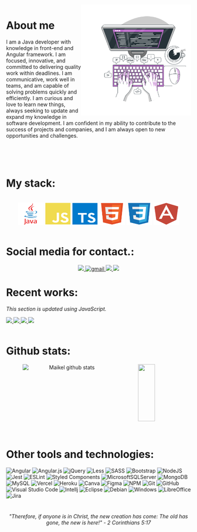 
<div><img src="./imagens/Code typing-bro.svg" min-width="300px" max-width="300px" width="300px" align="right">
</div>
<div>

# About me

  I am a Java developer with knowledge in front-end and Angular framework. I am focused, innovative, and committed to delivering quality work within deadlines. I am communicative, work well in teams, and am capable of solving problems quickly and efficiently. I am curious and love to learn new things, always seeking to update and expand my knowledge in software development. I am confident in my ability to contribute to the success of projects and companies, and I am always open to new opportunities and challenges.</div><br>
  <br>
  <br>

# My stack:

<div style="display: inline_block" align="center"><br>
  <img align="center" alt="Java" height="60" width="70" src="https://raw.githubusercontent.com/devicons/devicon/1119b9f84c0290e0f0b38982099a2bd027a48bf1/icons/java/java-original-wordmark.svg">
   <img align="center" alt="Javascript" height="60" width="70" src="https://raw.githubusercontent.com/devicons/devicon/1119b9f84c0290e0f0b38982099a2bd027a48bf1/icons/javascript/javascript-plain.svg">
 <img align="center" alt="Typescript" height="60" width="70" src="https://raw.githubusercontent.com/devicons/devicon/1119b9f84c0290e0f0b38982099a2bd027a48bf1/icons/typescript/typescript-original.svg">
  <img align="center" alt="HTML" height="60" width="70" src="https://raw.githubusercontent.com/devicons/devicon/master/icons/html5/html5-original.svg">
  <img align="center" alt="CSS" height="60" width="70" src="https://raw.githubusercontent.com/devicons/devicon/master/icons/css3/css3-original.svg">
  <img align="center" alt="Angular" height="60" width="70" src="https://raw.githubusercontent.com/devicons/devicon/1119b9f84c0290e0f0b38982099a2bd027a48bf1/icons/angularjs/angularjs-plain.svg">
</div>
<br>

# Social media for contact.:
<div align="center">

<a href="https://www.linkedin.com/in/maikel-grutzmann/">
<img src="https://img.shields.io/badge/linkedin-%230077B5.svg?style=for-the-badge&logo=linkedin&logoColor=white"/>
</a>
<a href="mailto:maike.grutzmann@gmail.com">
<img alt="gmail"src="https://img.shields.io/badge/gmail-%230077B5.svg?style=for-the-badge&logo=gmail&logoColor=white"/>
</a>
<a href="https://www.instagram.com/grietzmann/">
<img src="https://img.shields.io/badge/instagram-%230077B5.svg?style=for-the-badge&logo=instagram&logoColor=white"/>
</a>
<a href="https://twitter.com/grutzmann_dev">
<img src="https://img.shields.io/badge/twitter-%230077B5.svg?style=for-the-badge&logo=twitter&logoColor=white"/>
</a>
</div>

# **Recent works:**
*This section is updated using JavaScript.*

<a href="https://github.com/grutzmanndev/Codeminers">
    <img height=100 src="https://github-readme-stats.vercel.app/api/pin/?username=grutzmanndev&repo=Codeminers&theme=moltack&border_radius=20"/>
  </a>
<a href="https://github.com/grutzmanndev/Desafios-frontend">
    <img height=100 src="https://github-readme-stats.vercel.app/api/pin/?username=grutzmanndev&repo=Desafios-frontend&theme=moltack&border_radius=20"/>
  </a>
<a href="https://github.com/grutzmanndev/dynamodb">
    <img height=100 src="https://github-readme-stats.vercel.app/api/pin/?username=grutzmanndev&repo=dynamodb&theme=moltack&border_radius=20"/>
  </a>
<a href="https://github.com/grutzmanndev/E-commerce">
    <img height=100 src="https://github-readme-stats.vercel.app/api/pin/?username=grutzmanndev&repo=E-commerce&theme=moltack&border_radius=20"/>
  </a>

<br>
<br>

# Github stats:
<div align="center">
  <div style="display: flex; justify-content: center; align-items: center;">
    <img style="width: 50%; height: 155px; object-fit: contain; margin-right: 10px;" src="https://github-readme-stats.vercel.app/api?username=grutzmanndev&show_icons=true&count_private=true&hide_border=true&title_color=9F5CC0&icon_color=9F5CC0&text_color=9F5CC0&bg_color=0d1117" alt="Maikel github stats" />
    <img style="width: 30%; height: 155px; object-fit: contain;" src="https://github-readme-stats.vercel.app/api/top-langs/?username=grutzmanndev&langs_count=10&count_private=true&layout=compact&hide_border=true&title_color=9F5CC0&text_color=9F5CC0&bg_color=0d1117" />
  </div>
</div>

<br>
<br>

# Other tools and technologies:

![Angular](https://img.shields.io/badge/angular-%23DD0031.svg?style=for-the-badge&logo=angular&logoColor=white)
![Angular.js](https://img.shields.io/badge/angular.js-%23E23237.svg?style=for-the-badge&logo=angularjs&logoColor=white)
![jQuery](https://img.shields.io/badge/jquery-%230769AD.svg?style=for-the-badge&logo=jquery&logoColor=white)
![Less](https://img.shields.io/badge/less-2B4C80?style=for-the-badge&logo=less&logoColor=white)
![SASS](https://img.shields.io/badge/SASS-hotpink.svg?style=for-the-badge&logo=SASS&logoColor=white)
![Bootstrap](https://img.shields.io/badge/bootstrap-%23563D7C.svg?style=for-the-badge&logo=bootstrap&logoColor=white)
![NodeJS](https://img.shields.io/badge/node.js-6DA55F?style=for-the-badge&logo=node.js&logoColor=white)
![Jest](https://img.shields.io/badge/-jest-%23C21325?style=for-the-badge&logo=jest&logoColor=white)
![ESLint](https://img.shields.io/badge/ESLint-4B3263?style=for-the-badge&logo=eslint&logoColor=white)
![Styled Components](https://img.shields.io/badge/styled--components-DB7093?style=for-the-badge&logo=styled-components&logoColor=white)
![MicrosoftSQLServer](https://img.shields.io/badge/Microsoft%20SQL%20Sever-CC2927?style=for-the-badge&logo=microsoft%20sql%20server&logoColor=white)
![MongoDB](https://img.shields.io/badge/MongoDB-%234ea94b.svg?style=for-the-badge&logo=mongodb&logoColor=white)
![MySQL](https://img.shields.io/badge/mysql-%2300f.svg?style=for-the-badge&logo=mysql&logoColor=white)
![Vercel](https://img.shields.io/badge/vercel-%23000000.svg?style=for-the-badge&logo=vercel&logoColor=white)
![Heroku](https://img.shields.io/badge/heroku-%23430098.svg?style=for-the-badge&logo=heroku&logoColor=white)
![Canva](https://img.shields.io/badge/Canva-%2300C4CC.svg?style=for-the-badge&logo=Canva&logoColor=white)
![Figma](https://img.shields.io/badge/figma-%23F24E1E.svg?style=for-the-badge&logo=figma&logoColor=white) 
![NPM](https://img.shields.io/badge/NPM-%23000000.svg?style=for-the-badge&logo=npm&logoColor=white)
![Git](https://img.shields.io/badge/git-%23F05033.svg?style=for-the-badge&logo=git&logoColor=white)
![GitHub](https://img.shields.io/badge/github-%23121011.svg?style=for-the-badge&logo=github&logoColor=white)
![Visual Studio Code](https://img.shields.io/badge/Visual%20Studio%20Code-0078d7.svg?style=for-the-badge&logo=visual-studio-code&logoColor=white)
![Intellj](https://img.shields.io/badge/IntelliJ_IDEA-000000.svg?style=for-the-badge&logo=intellij-idea&logoColor=white)
![Eclipse](https://img.shields.io/badge/Eclipse-2C2255?style=for-the-badge&logo=eclipse&logoColor=white)
![Debian](https://img.shields.io/badge/Debian-D70A53?style=for-the-badge&logo=debian&logoColor=white)
![Windows](https://img.shields.io/badge/Windows-0078D6?style=for-the-badge&logo=windows&logoColor=white)
![LibreOffice](https://img.shields.io/badge/LibreOffice-%2318A303?style=for-the-badge&logo=LibreOffice&logoColor=white)
![Jira](https://img.shields.io/badge/jira-%230A0FFF.svg?style=for-the-badge&logo=jira&logoColor=white)

#
<p align="center">
  <em>"Therefore, if anyone is in Christ, the new creation has come: The old has gone, the new is here!" - 2 Corinthians 5:17</em>
</p>
